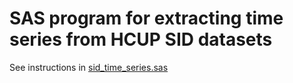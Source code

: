 # SAS program for extracting time series from HCUP SID datasets

See instructions in [sid\_time\_series.sas](SASCode/sid_time_series.sas)